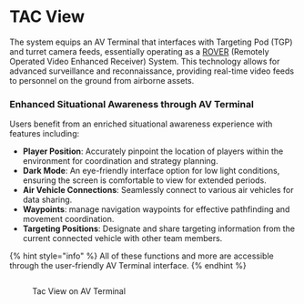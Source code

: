 # TAC View

The system equips an AV Terminal that interfaces with Targeting Pod (TGP) and turret camera feeds, essentially operating as a [ROVER](https://en.wikipedia.org/wiki/ROVER) (Remotely Operated Video Enhanced Receiver) System. This technology allows for advanced surveillance and reconnaissance, providing real-time video feeds to personnel on the ground from airborne assets.

### Enhanced Situational Awareness through AV Terminal

Users benefit from an enriched situational awareness experience with features including:

* **Player Position**: Accurately pinpoint the location of players within the environment for coordination and strategy planning.
* **Dark Mode**: An eye-friendly interface option for low light conditions, ensuring the screen is comfortable to view for extended periods.
* **Air Vehicle Connections**: Seamlessly connect to various air vehicles for data sharing.
* **Waypoints**: manage navigation waypoints for effective pathfinding and movement coordination.
* **Targeting Positions**: Designate and share targeting information from the current connected vehicle with other team members.

{% hint style="info" %}
All of these functions and more are accessible through the user-friendly AV Terminal interface.
{% endhint %}

<div data-full-width="false">

<figure><img src="https://steamuserimages-a.akamaihd.net/ugc/2020457400739211585/90B59E1AC8886D4EC8A1AF629E5ECCAAE51CCD44/?imw=5000&#x26;imh=5000&#x26;ima=fit&#x26;impolicy=Letterbox&#x26;imcolor=%23000000&#x26;letterbox=false" alt=""><figcaption><p>Tac View on AV Terminal</p></figcaption></figure>

</div>
